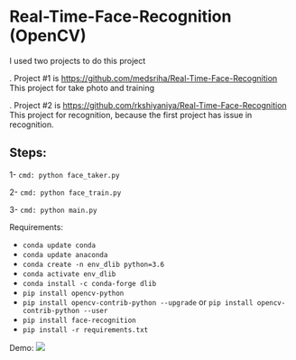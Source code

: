 # Real-Time-Face-Recognition (OpenCV)

I used two projects to do this project

. Project #1 is https://github.com/medsriha/Real-Time-Face-Recognition 
  </br> This project for take photo and training
  
. Project #2 is https://github.com/rkshiyaniya/Real-Time-Face-Recognition
  </br> This project for recognition, because the first project has issue in recognition.
  
## Steps:

1- `cmd: python face_taker.py`

2- `cmd: python face_train.py`

3- `cmd: python main.py`

Requirements:
  
- `conda update conda`
- `conda update anaconda`
- `conda create -n env_dlib python=3.6`
- `conda activate env_dlib`
- `conda install -c conda-forge dlib`
- `pip install opencv-python`
- `pip install opencv-contrib-python --upgrade` or `pip install opencv-contrib-python --user`
- `pip install face-recognition`
- `pip install -r requirements.txt`

Demo:
<img src = 'Demo.gif'>
